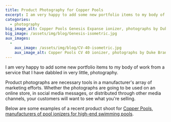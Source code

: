 ```yaml
---
title: Product Photography for Copper Pools
excerpt: I am very happy to add some new portfolio items to my body of work from a service that I have dabbled in very little, photography.
categories:
  - photography
big_image_alt: Copper Pools Genesis Expanse ionizer, photographs by Duke Branding
big_image: /assets/img/blog/Genesis-isometric.jpg
aux_images:
  - 
    aux_image: /assets/img/blog/CV-40-isometric.jpg
    aux_image_alt: Copper Pools CV 40 ionizer, photographs by Duke Branding
---
```

I am very happy to add some new portfolio items to my body of work from a service that I have dabbled in very little, photography.

Product photographs are necessary tools in a manufacturer's array of marketing efforts. Whether the photographs are going to be used on an online store, in social media messages, or distributed through other media channels, your customers will want to see what you're selling.

Below are some examples of a recent product shoot for <a href="http://www.copperpools.com" title="Copper Pools | Ionizers for Chlorine Free Pools" target="_blank">Copper Pools, manufacturers of pool ionizers for high-end swimming pools</a>.